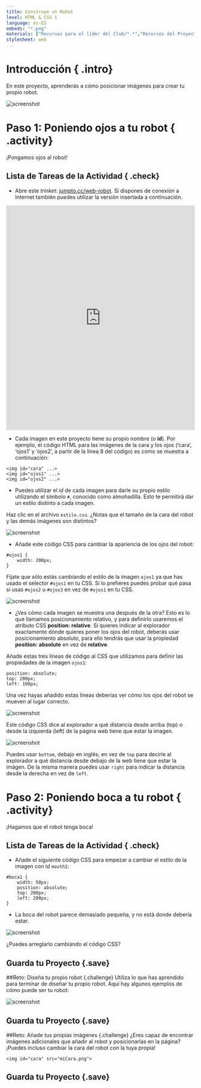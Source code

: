 ```yaml
---
title: Construye un Robot
level: HTML & CSS 1
language: es-ES
embeds: "*.png"
materials: ["Recursos para el líder del Club/*.*","Recursos del Proyecto/*.*"]
stylesheet: web
...
```


# Introducción { .intro}

En este proyecto, aprenderás a cómo posicionar imágenes para crear tu propio robot.

![screenshot](robot-final.png)

# Paso 1: Poniendo ojos a tu robot { .activity}

¡Pongamos ojos al robot!

## Lista de Tareas de la Actividad { .check}

+ Abre este *trinket*: <a href="https://trinket.io/html/c14fcb3f4c" target="\_blank">jumpto.cc/web-robot</a>. Si dispones de conexión a Internet también puedes utilizar la versión insertada a continuación.

<div class="trinket">
  <iframe src="https://trinket.io/embed/html/b29b50e571" width="100%" height="600" frameborder="0" marginwidth="0" marginheight="0" allowfullscreen>
  </iframe>
</div>

+ Cada imagen en este proyecto tiene su propio nombre (o __id__). Por ejemplo, el código HTML para las imágenes de la cara y los ojos (‘cara’, ‘ojos1’ y ‘ojos2’, a partir de la línea 8 del código) es como se muestra a continuación:

```
<img id="cara" ...>
<img id="ojos1" ...>
<img id="ojos2" ...>
```

+ Puedes utilizar el _id_ de cada imagen para darle su propio estilo utilizando el símbolo `#`, conocido como almohadilla. Esto te permitirá dar un estilo distinto a cada imagen.

Haz clic en el archivo `estilo.css`. ¿Notas que el tamaño de la cara del robot y las demás imágenes son distintos?

![screenshot](robot-id.png)

+ Añade este código CSS para cambiar la apariencia de los ojos del robot:

```
#ojos1 {
    width: 200px;
}
```

Fíjate que sólo estás cambiando el estilo de la imagen `ojos1` ya que has usado el selector `#ojos1` en tu CSS. Si lo prefieres puedes probar qué pasa si usas `#ojos2` u `#ojos3` en vez de `#ojos1` en tu CSS.

![screenshot](robot-eyes-width.png)

+ ¿Ves cómo cada imagen se muestra una después de la otra? Esto es lo que llamamos posicionamiento relativo, y para definirlo usaremos el atributo CSS __position: relative__. Si quieres indicar al explorador exactamente dónde quieres poner los ojos del robot, deberás usar posicionamiento absoluto, para ello tendrás que usar la propiedad __position: absolute__ en vez de __relative__.

Añade estas tres líneas de código al CSS que utilizamos para definir las propiedades de la imagen `ojos1`:

```
position: absolute;
top: 200px;
left: 100px;
```

Una vez hayas añadido estas líneas deberías ver cómo los ojos del robot se mueven al lugar correcto.

![screenshot](robot-eyes-position.png)

Este código CSS dice al explorador a qué distancia desde arriba (top) o desde la izquierda (left) de la página web tiene que estar la imagen.

![screenshot](robot-eyes-position2.png)

Puedes usar `bottom`, debajo en inglés, en vez de `top` para decirle al explorador a qué distancia desde debajo de la web tiene que estar la imágen. De la misma manera puedes usar `right` para indicar la distancia desde la derecha en vez de `left`.

# Paso 2: Poniendo boca a tu robot { .activity}

¡Hagamos que el robot tenga boca!

## Lista de Tareas de la Actividad { .check}

+ Añade el siguiente código CSS para empezar a cambiar el estilo de la imagen con id `mouth1`:

```
#boca1 {
    width: 50px;
    position: absolute;
    top: 200px;
    left: 200px;
}
```

+ La boca del robot parece demasiado pequeña, y no está donde debería estar.

![screenshot](robot-mouth.png)

¿Puedes arreglarlo cambiando el código CSS?

## Guarda tu Proyecto {.save}

##Reto: Diseña tu propio robot {.challenge}
Utiliza lo que has aprendido para terminar de diseñar tu propio robot. Aquí hay algunos ejemplos de cómo puede ser tu robot:

![screenshot](robot-examples.png)

## Guarda tu Proyecto {.save}

##Reto: Añade tus propias imágenes {.challenge}
¿Eres capaz de encontrar imágenes adicionales que añadir al robot y posicionarlas en la página? ¡Puedes incluso cambiar la cara del robot con la tuya propia!

```
<img id="cara" src="miCara.png">
```

## Guarda tu Proyecto {.save}
